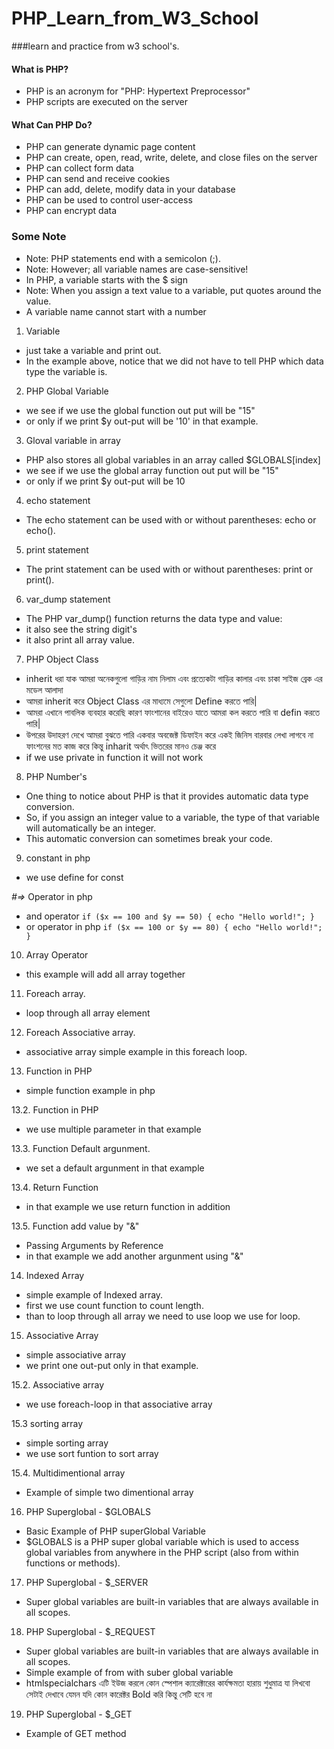 # PHP_Learn_from_W3_School
###learn and practice from w3 school's.
#### What is PHP?
- PHP is an acronym for "PHP: Hypertext Preprocessor"
- PHP scripts are executed on the server
#### What Can PHP Do?
- PHP can generate dynamic page content
- PHP can create, open, read, write, delete, and close files on the server
- PHP can collect form data
- PHP can send and receive cookies
- PHP can add, delete, modify data in your database
- PHP can be used to control user-access
- PHP can encrypt data

### Some Note
- Note: PHP statements end with a semicolon (;).
- Note: However; all variable names are case-sensitive!
- In PHP, a variable starts with the $ sign
- Note: When you assign a text value to a variable, put quotes around the value.
- A variable name cannot start with a number

1. Variable
- just take a variable and print out.
- In the example above, notice that we did not have to tell PHP which data type the variable is.

2. PHP Global Variable
- we see if we use the global function out put will be "15"
- or only if we print $y out-put will be '10' in that example.

3. Gloval variable in array
- PHP also stores all global variables in an array called $GLOBALS[index]
- we see if we use the global array function out put will be "15"
- or only if we print $y out-put will be 10

4. echo statement
- The echo statement can be used with or without parentheses: echo or echo().

5. print statement
- The print statement can be used with or without parentheses: print or print().

6. var_dump statement
- The PHP var_dump() function returns the data type and value:
- it also see the string digit's
- it also print all array value.

7. PHP Object Class
-  inherit ধরা যাক আমরা অনেকগুলো গাড়ির নাম নিলাম এবং প্রত্যেকটা গাড়ির কালার এবং চাকা সাইজ ব্রেক এর মডেল আলাদা
- আমরা inherit করে Object Class এর মাধ্যমে সেগুলো Define করতে পারি|
- আমরা এখানে পাবলিক ব্যবহার করেছি কারণ ফাংশানের বাইরেও যাতে আমরা কল করতে পারি বা defin করতে পারি|
- উপরের উদাহরণ দেখে আমরা বুঝতে পারি একবার অবজেক্ট ডিফাইন করে একই জিনিস বারবার লেখা লাগবে না ফাংশনের মত কাজ করে কিন্তু inharit অর্থাৎ ভিতরের মানও চেঞ্জ করে
- if we use private in function it will not work

8. PHP Number's
- One thing to notice about PHP is that it provides automatic data type conversion.
- So, if you assign an integer value to a variable, the type of that variable will automatically be an integer.
- This automatic conversion can sometimes break your code.

9. constant in php
- we use define for const

*#=>* Operator in php
- and  operator ``` if ($x == 100 and $y == 50) {
    echo "Hello world!";
} ```
- or operator in php ``` if ($x == 100 or $y == 80) {
    echo "Hello world!";
} ```

10. Array Operator
- this example will add all array together

11. Foreach array.
- loop through all array element

12. Foreach Associative array. 
- associative array simple example in this foreach loop.

13. Function in PHP
- simple function example in php

13.2. Function in PHP
- we use multiple parameter in that example

13.3. Function Default argunment.
- we set a default argunment in that example

13.4. Return Function
- in that example we use return function in addition

13.5. Function add value by "&"
- Passing Arguments by Reference
- in that example we add another argunment using "&"

14. Indexed Array
- simple example of Indexed array.
- first we use count function to count length.
- than to loop through all array we need to use loop we use for loop.

15. Associative Array
- simple associative array
- we print one out-put only in that example.

15.2. Associative array
- we use foreach-loop in that associative array

15.3 sorting array
- simple sorting array
- we use sort funtion to sort array

15.4. Multidimentional array
- Example of simple two dimentional array

16. PHP Superglobal - $GLOBALS
- Basic Example of PHP superGlobal Variable
- $GLOBALS is a PHP super global variable which is used to access global variables from anywhere in the PHP script (also from within functions or methods).

17. PHP Superglobal - $_SERVER
- Super global variables are built-in variables that are always available in all scopes.

18. PHP Superglobal - $_REQUEST
- Super global variables are built-in variables that are always available in all scopes.
- Simple example of from  with suber global variable
- htmlspecialchars এটি ইউজ করলে কোন স্পেশাল ক্যারেক্টারের কার্যক্ষমতা হারায় শুধুমাত্র যা লিখবো সেটাই দেখাবে যেমন যদি কোন কারেক্টর Bold করি কিন্তু সেটি হবে না

19. PHP Superglobal - $_GET
- Example of GET method